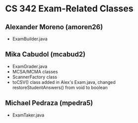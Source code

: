 # CS 342 Exam-Related Classes

## Alexander Moreno (amoren26)
- ExamBuilder.java

## Mika Cabudol (mcabud2)
- ExamGrader.java
- MCSA/MCMA classes
- ScannerFactory class
- toCSV() class added in Alex's Exam.java, changed restoreStudentAnswers() from void to boolean

## Michael Pedraza (mpedra5)
- ExamTaker.java
